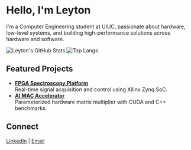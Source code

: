 # Hello, I'm Leyton

I'm a Computer Engineering student at UIUC, passionate about hardware, low-level systems, and building high-performance solutions across hardware and software.

<!-- Stats and activity: -->
![Leyton's GitHub Stats](https://github-readme-stats.vercel.app/api?username=leytonkm&show_icons=true&hide_title=true&hide_rank=true&count_private=true&hide=prs&theme=default)
![Top Langs](https://github-readme-stats.vercel.app/api/top-langs/?username=leytonkm&layout=compact&hide_title=true&hide=css,html&theme=default)


## Featured Projects
- [**FPGA Spectroscopy Platform**](https://github.com/leytonkm/spectroscopy-fpga)  
  Real-time signal acquisition and control using Xilinx Zynq SoC.
- [**AI MAC Accelerator**](https://github.com/leytonkm/ai-mac-accelerator)  
  Parameterized hardware matrix multiplier with CUDA and C++ benchmarks.

## Connect
[LinkedIn](https://linkedin.com/in/leytonmueller) | [Email](mailto:leytonm2@illinois.edu)



